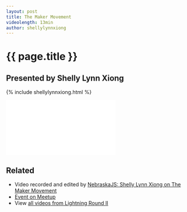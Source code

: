 ```yaml
---
layout: post
title: The Maker Movement
videolength: 13min
author: shellylynnxiong
---
```


# {{ page.title }}

## Presented by Shelly Lynn Xiong

{% include shellylynnxiong.html %}

<div class="fluid-width-video-wrapper"><iframe src="//www.youtube.com/embed/VSB-pZ_bw3s" frameborder="0" allowfullscreen></iframe></div>

## Related

* Video recorded and edited by [NebraskaJS: Shelly Lynn Xiong on The Maker Movement](http://www.youtube.com/watch?v=VSB-pZ_bw3s)
* [Event on Meetup](http://www.meetup.com/nebraskajs/events/181849992/)
* View [all videos from Lightning Round II](http://www.youtube.com/playlist?list=PLCCU6TIglvLHdiJPU2_qPF0Z2y8qMqq56)